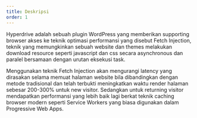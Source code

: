 ```yaml
---
title: Deskripsi
order: 1
---
```



Hyperdrive adalah sebuah plugin WordPress yang memberikan supporting browser akses ke teknik optimasi performansi yang disebut Fetch Injection, teknik yang memungkinkan sebuah website dan themes melakukan download resource seperti javascript dan css secara asynchronous dan paralel bersamaan dengan urutan eksekusi task.

Menggunakan teknik Fetch Injection akan mengurangi latency yang dirasakan selama memuat halaman website bila dibandingkan dengan metode tradisional dan telah terbukti meningkatkan waktu render halaman sebesar 200-300% untuk new visitor. Sedangkan untuk returning visitor mendapatkan performansi yang lebih baik lagi berkat teknik caching browser modern seperti Service Workers yang biasa digunakan dalam Progressive Web Apps.